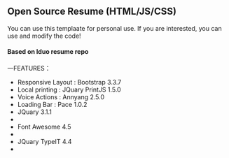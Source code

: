 <h2>Open Source Resume (HTML/JS/CSS)</h2>
You can use this templaate for personal use. If you are interested, you can use and modify the code!
<h4>Based on lduo resume repo</a></h4>

一FEATURES：
<ul>
  <li> Responsive Layout : Bootstrap 3.3.7 </li>
  <li> Local printing : JQuary PrintJS 1.5.0 </li>
  <li> Voice Actions : Annyang 2.5.0 </li>
  <li> Loading Bar : Pace 1.0.2 </li>
  <li> JQuary 3.1.1 <li>
  <li> Font Awesome 4.5 <li>
  <li> JQuary TypeIT 4.4 <li>
</ul>